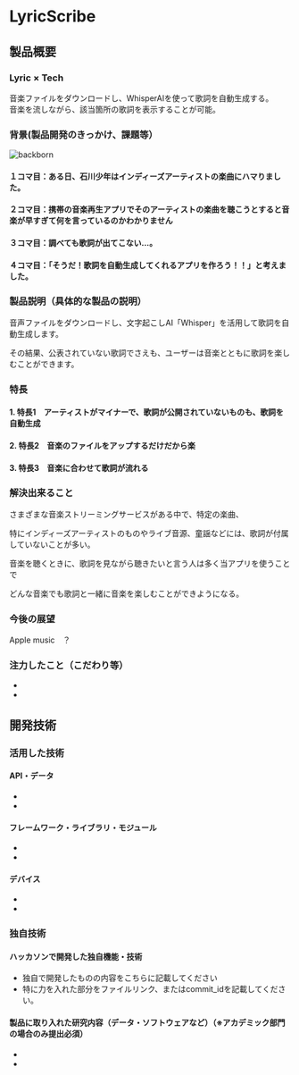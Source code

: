 # LyricScribe

## 製品概要
### Lyric × Tech
音楽ファイルをダウンロードし、WhisperAIを使って歌詞を自動生成する。  
音楽を流しながら、該当箇所の歌詞を表示することが可能。

### 背景(製品開発のきっかけ、課題等）

![backborn](https://github.com/jphacks/KB_2306/assets/147470382/a0a3f2d8-28e3-4eed-912a-201fcccad5b1)


#### １コマ目：ある日、石川少年はインディーズアーティストの楽曲にハマりました。
#### ２コマ目：携帯の音楽再生アプリでそのアーティストの楽曲を聴こうとすると音楽が早すぎて何を言っているのかわかりません
#### ３コマ目：調べても歌詞が出てこない...。
#### ４コマ目：「そうだ！歌詞を自動生成してくれるアプリを作ろう！！」と考えました。

### 製品説明（具体的な製品の説明）
音声ファイルをダウンロードし、文字起こしAI「Whisper」を活用して歌詞を自動生成します。

その結果、公表されていない歌詞でさえも、ユーザーは音楽とともに歌詞を楽しむことができます。

### 特長
#### 1. 特長1　アーティストがマイナーで、歌詞が公開されていないものも、歌詞を自動生成

#### 2. 特長2　音楽のファイルをアップするだけだから楽

#### 3. 特長3　音楽に合わせて歌詞が流れる    
### 解決出来ること
さまざまな音楽ストリーミングサービスがある中で、特定の楽曲、

特にインディーズアーティストのものやライブ音源、童謡などには、歌詞が付属していないことが多い。

音楽を聴くときに、歌詞を見ながら聴きたいと言う人は多く当アプリを使うことで

どんな音楽でも歌詞と一緒に音楽を楽しむことができようになる。

### 今後の展望
Apple music　？
  
### 注力したこと（こだわり等）
* 
* 

## 開発技術
### 活用した技術
#### API・データ
* 
* 

#### フレームワーク・ライブラリ・モジュール
* 
* 

#### デバイス
* 
* 

### 独自技術
#### ハッカソンで開発した独自機能・技術
* 独自で開発したものの内容をこちらに記載してください
* 特に力を入れた部分をファイルリンク、またはcommit_idを記載してください。

#### 製品に取り入れた研究内容（データ・ソフトウェアなど）（※アカデミック部門の場合のみ提出必須）
* 
* 
